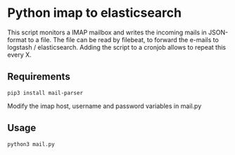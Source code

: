 # Python imap to elasticsearch

This script monitors a IMAP mailbox and writes the incoming mails in JSON-format to a file. 
The file can be read by filebeat, to forward the e-mails to logstash / elasticsearch.
Adding the script to a cronjob allows to repeat this every X.

## Requirements

``pip3 install mail-parser``

Modify the imap host, username and password variables in mail.py

## Usage

``python3 mail.py``
